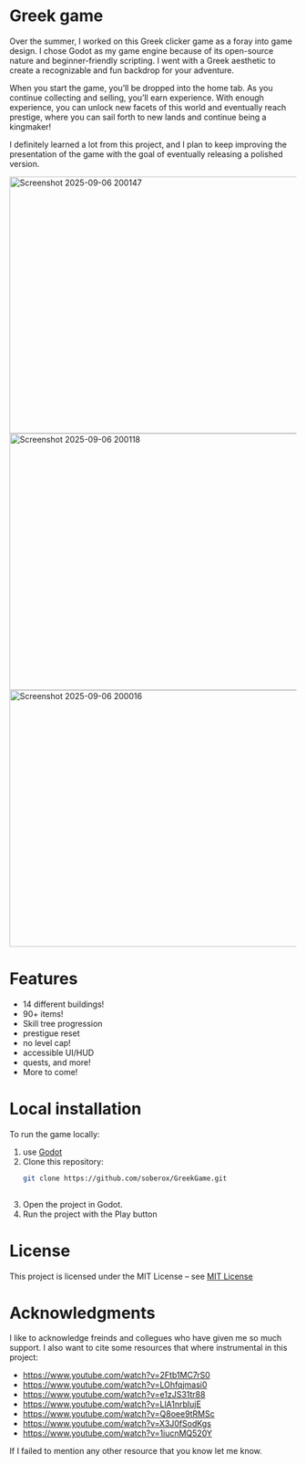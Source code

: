# Greek game
  Over the summer, I worked on this Greek clicker game as a foray into game design. I chose Godot as my game engine because of its open-source nature and beginner-friendly scripting. I went with a Greek aesthetic to create a recognizable and fun backdrop for your adventure.
  
  When you start the game, you’ll be dropped into the home tab. As you continue collecting and selling, you’ll earn experience. With enough experience, you can unlock new facets of this world and eventually reach prestige, where you can sail forth to new lands and continue being a kingmaker!
  
  I definitely learned a lot from this project, and I plan to keep improving the presentation of the game with the goal of eventually releasing a polished version.
  
<img width="800" height="450" alt="Screenshot 2025-09-06 200147" src="https://github.com/user-attachments/assets/178e9bc8-45b3-4828-bae1-cb97ae461206" />
<img width="800" height="450" alt="Screenshot 2025-09-06 200118" src="https://github.com/user-attachments/assets/a1984c6e-0d1f-4483-82d1-add31562c17b" />
<img width="800" height="450" alt="Screenshot 2025-09-06 200016" src="https://github.com/user-attachments/assets/64b4e069-7349-4327-a76c-4913a2b65f64" />


# Features
- 14 different buildings!
- 90+ items!
- Skill tree progression
- prestigue reset
- no level cap!
- accessible UI/HUD
- quests, and more!
- More to come!

# Local installation
To run the game locally:
1. use [Godot](https://godotengine.org/)
2. Clone this repository:
   ```bash
   git clone https://github.com/soberox/GreekGame.git
  
4. Open the project in Godot.
5. Run the project with the Play button

# License
This project is licensed under the MIT License – see [MIT License](LICENSE)

# Acknowledgments
I like to acknowledge freinds and collegues who have given me so much support. I also want to cite some resources that where instrumental in this project:
- https://www.youtube.com/watch?v=2Ftb1MC7rS0
- https://www.youtube.com/watch?v=LOhfqjmasi0
- https://www.youtube.com/watch?v=e1zJS31tr88
- https://www.youtube.com/watch?v=LlA1nrbIujE
- https://www.youtube.com/watch?v=Q8oee9tRMSc
- https://www.youtube.com/watch?v=X3J0fSodKgs
- https://www.youtube.com/watch?v=1iucnMQ520Y

If I failed to mention any other resource that you know let me know.
